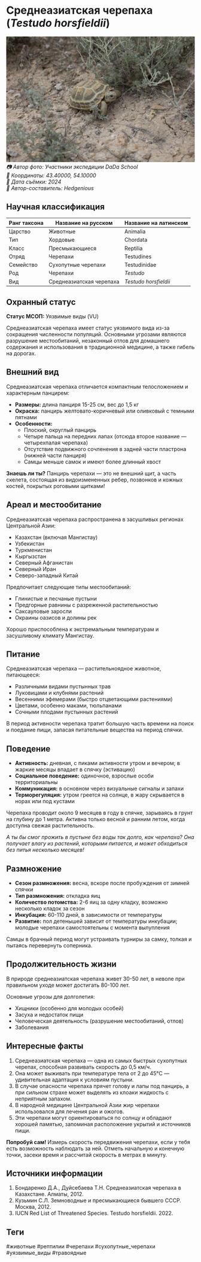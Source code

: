 # Среднеазиатская черепаха (*Testudo horsfieldii*)

![Среднеазиатская черепаха](../../assets/images/Среднеазитская_черепаха_(латынь).JPEG)
*📷 Автор фото: Участники экспедиции DaDa School*  
*📍 Координаты: 43.40000, 54.10000*  
*📆 Дата съёмки: 2024*  
*👤 Автор-составитель: Hedgenious*

## Научная классификация

| Ранг таксона |     Название на русском    | Название на латинском|
|---|---|---|
| Царство | Животные | Animalia |
| Тип | Хордовые | Chordata |
| Класс | Пресмыкающиеся | Reptilia |
| Отряд | Черепахи | Testudines |
| Семейство | Сухопутные черепахи | Testudinidae |
| Род | Черепахи | *Testudo* |
| Вид | Среднеазиатская черепаха | *Testudo horsfieldii* |

## Охранный статус

**Статус МСОП:** Уязвимые виды (VU)

Среднеазиатская черепаха имеет статус уязвимого вида из-за сокращения численности популяций. Основными угрозами являются разрушение местообитаний, незаконный отлов для домашнего содержания и использования в традиционной медицине, а также гибель на дорогах.

## Внешний вид

Среднеазиатская черепаха отличается компактным телосложением и характерным панцирем:
- **Размеры:** длина панциря 15-25 см, вес до 1,5 кг
- **Окраска:** панцирь желтовато-коричневый или оливковый с темными пятнами
- **Особенности:** 
  - Плоский, округлый панцирь
  - Четыре пальца на передних лапах (отсюда второе название — четырехпалая черепаха)
  - Отсутствие подвижного сочленения в задней части пластрона (нижней части панциря)
  - Самцы меньше самок и имеют более длинный хвост

**Знаешь ли ты?**
Панцирь черепахи — это не внешний щит, а часть скелета, состоящая из видоизмененных ребер, позвонков и кожных костей, покрытых роговыми щитками!

## Ареал и местообитание

Среднеазиатская черепаха распространена в засушливых регионах Центральной Азии:
- Казахстан (включая Мангистау)
- Узбекистан
- Туркменистан
- Кыргызстан
- Северный Афганистан
- Северный Иран
- Северо-западный Китай

Предпочитает следующие типы местообитаний:
- Глинистые и песчаные пустыни
- Предгорные равнины с разреженной растительностью
- Саксауловые заросли
- Окраины оазисов и долины рек

Хорошо приспособлена к экстремальным температурам и засушливому климату Мангистау.

## Питание

Среднеазиатская черепаха — растительноядное животное, питающееся:
- Различными видами пустынных трав
- Луковицами и клубнями растений
- Весенними эфемерами (быстро отцветающими растениями)
- Цветами, особенно маками, тюльпанами
- Сочными плодами пустынных растений

В период активности черепаха тратит большую часть времени на поиск и поедание пищи, запасая питательные вещества на период спячки.

## Поведение

- **Активность:** дневная, с пиками активности утром и вечером; в жаркие месяцы впадает в спячку (эстивацию)
- **Социальное поведение:** одиночное, взрослые особи территориальны
- **Коммуникация:** в основном через визуальные сигналы и запахи
- **Терморегуляция:** утром греется на солнце, в жару скрывается в норах или под кустами

Черепаха проводит около 9 месяцев в году в спячке, зарываясь в грунт на глубину до 1 метра. Активна только весной и ранним летом, когда доступна свежая растительность.

*А ты бы смог прожить в пустыне без воды так долго, как черепаха? Она получает влагу из растений, которыми питается, и может обходиться без питья несколько месяцев!*

## Размножение

- **Сезон размножения:** весна, вскоре после пробуждения от зимней спячки
- **Тип размножения:** откладка яиц
- **Количество потомства:** 2-6 яиц за одну кладку, возможно несколько кладок за сезон
- **Инкубация:** 60-110 дней, в зависимости от температуры
- **Развитие:** пол детенышей зависит от температуры инкубации; молодые черепахи самостоятельны с момента вылупления

Самцы в брачный период могут устраивать турниры за самку, толкая и пытаясь перевернуть соперника.

## Продолжительность жизни

В природе среднеазиатская черепаха живет 30-50 лет, в неволе при правильном уходе может достигать 80-100 лет.

Основные угрозы для долголетия:
- Хищники (особенно для молодых особей)
- Засуха и недостаток пищи
- Человеческая деятельность (разрушение местообитаний, отлов)
- Заболевания

## Интересные факты

1. Среднеазиатская черепаха — одна из самых быстрых сухопутных черепах, способная развивать скорость до 0,5 км/ч.
2. Она может выживать при температуре тела от 2 до 45°C — удивительная адаптация к условиям пустыни.
3. В случае опасности черепаха прячет голову и лапы под панцирь, а при сильном страхе может выделять из клоаки жидкость с неприятным запахом.
4. В народной медицине Центральной Азии жир черепахи использовался для лечения ран и ожогов.
5. Эти черепахи могут ориентироваться по солнцу и обладают хорошей памятью, запоминая расположение укрытий и источников пищи.

**Попробуй сам!**
Измерь скорость передвижения черепахи, если у тебя есть возможность наблюдать за ней. Отметь начальную и конечную точки, засеки время и рассчитай скорость в метрах в минуту.

## Источники информации

1. Бондаренко Д.А., Дуйсебаева Т.Н. Среднеазиатская черепаха в Казахстане. Алматы, 2012.
2. Кузьмин С.Л. Земноводные и пресмыкающиеся бывшего СССР. Москва, 2012.
3. IUCN Red List of Threatened Species. Testudo horsfieldii. 2022.

## Теги

#животные #рептилии #черепахи #сухопутные_черепахи #уязвимые_виды #травоядные 